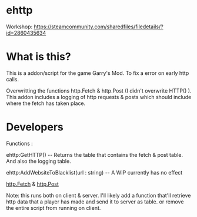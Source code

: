 # ehttp
Workshop: https://steamcommunity.com/sharedfiles/filedetails/?id=2860435634

# What is this?

This is a addon/script for the game Garry's Mod. To fix a error on early http calls. 

Overwritting the functions http.Fetch & http.Post (I didn't overwrite HTTP() ). 
This addon includes a logging of http requests & posts which should include where the
fetch has taken place.

# Developers

Functions :

ehttp:GetHTTP() -- Returns the table that contains the fetch & post table. And also the logging table.

ehttp:AddWebsiteToBlacklist(url : string) -- A WIP currently has no effect

[http.Fetch](https://wiki.facepunch.com/gmod/http.Fetch) & [http.Post](https://wiki.facepunch.com/gmod/http.Post)

Note: this runs both on client & server. I'll likely add a function that'll retrieve http data that a player has made and send it to server as table. or remove the entire
script from running on client.
